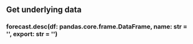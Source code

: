 ## Get underlying data 
### forecast.desc(df: pandas.core.frame.DataFrame, name: str = '', export: str = '')



